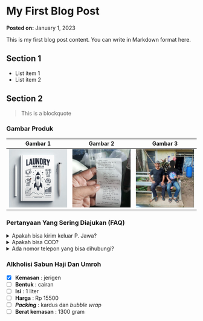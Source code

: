 # My First Blog Post

**Posted on:** January 1, 2023

This is my first blog post content. You can write in Markdown format here.

## Section 1
- List item 1
- List item 2

## Section 2
> This is a blockquote

### Gambar Produk

| Gambar 1  | Gambar 2 | Gambar 3 |
| ------------- | ------------- | ------------- |
| ![Alt text](https://raw.githubusercontent.com/bandarlaundry/blog/refs/heads/main/images/bl-ebook-laundry-naik-kelas.webp)  | ![Alt text](https://raw.githubusercontent.com/bandarlaundry/blog/refs/heads/images/bl-instant-pos-laundry.webp)  | ![Alt text](https://raw.githubusercontent.com/bandarlaundry/blog/refs/heads/images/bl-ade-dari-sulawesi-ke-bogor-demi-ikut-kelas-sabun.webp)  |

### Pertanyaan Yang Sering Diajukan (FAQ)
<details>
<summary>Apakah bisa kirim keluar P. Jawa?</summary>
Bisa bang, tapi harus dicek dahulu ekspedisinya 
</details>
<details>
<summary>Apakah bisa COD?</summary>
COD hanya ongkos kirim. Anda bisa COD barang+ongkir melalui marketplace
</details>
<details>
<summary>Ada nomor telepon yang bisa dihubungi?</summary>
Silahkan Whatsapp ke nomor  [**085773009666**](https://wa.me/6285773009666)
</details>

### Alkholisi Sabun Haji Dan Umroh
- [x] **Kemasan** : jerigen
- [ ] **Bentuk** : cairan
- [ ] **Isi** : 1 liter
- [ ] **Harga** : Rp 15500
- [ ] **_Packing_** : kardus dan _bubble wrap_
- [ ] **Berat kemasan** : 1300 gram
